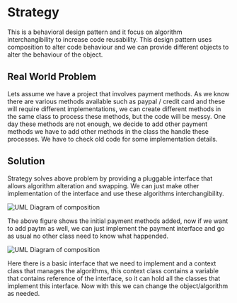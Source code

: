 # Strategy

This is a behavioral design pattern and it focus on algorithm interchangibility to increase code reusability. This design pattern uses composition to alter code behaviour and we can provide different objects to alter the behaviour of the object.

## Real World Problem

Lets assume we have a project that involves payment methods. As we know there are various methods available such as paypal / credit card and these will require different implementations, we can create different methods in the same class to process these methods, but the code will be messy. 
One day these methods are not enough, we decide to add other payment methods we have to add other methods in the class the handle these processes. We have to check old code for some implementation details. 

## Solution

Strategy solves above problem by providing a pluggable interface that allows algorithm alteration and swapping. We can just make other implementation of the interface and use these algorithms interchangibility.

![UML Diagram of composition](https://i.ibb.co/Z23Y1cV/11491ee4.jpg)
 
The above figure shows the initial payment methods added, now if we want to add paytm as well, we can just implement the payment interface and go as usual no other class need to know what happended.

![UML Diagram of composition](https://i.ibb.co/Pm5RcVw/23e21a51.png)

Here there is a basic interface that we need to implement and a context class that manages the algorithms, this context class contains a variable that contains reference of the interface, so it can hold all the classes that implement this interface. 
Now with this we can change the object/algorithm as needed. 
